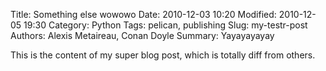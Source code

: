 Title: Something else wowowo
Date: 2010-12-03 10:20
Modified: 2010-12-05 19:30
Category: Python
Tags: pelican, publishing
Slug: my-testr-post
Authors: Alexis Metaireau, Conan Doyle
Summary: Yayayayayay

This is the content of my super blog post, which is totally diff from others.
